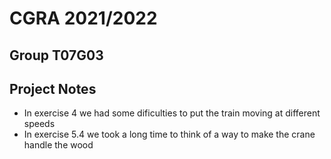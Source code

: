 # CGRA 2021/2022

## Group T07G03

## Project Notes

- In exercise 4 we had some dificulties to put the train moving at different speeds
- In exercise 5.4 we took a long time to think of a way to make the crane handle the wood